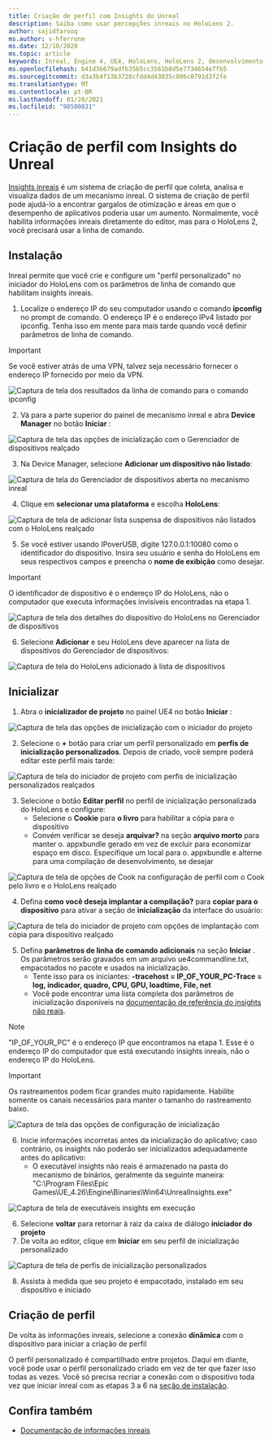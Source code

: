 ```yaml
---
title: Criação de perfil com Insights do Unreal
description: Saiba como usar percepções inreais no HoloLens 2.
author: sajidfarooq
ms.author: v-hferrone
ms.date: 12/10/2020
ms.topic: article
keywords: Inreal, Engine 4, UE4, HoloLens, HoloLens 2, desenvolvimento, contornar, insights, documentação, guias, recursos, hologramas, desenvolvimento de jogos, headset de realidade misturada, headset de realidade mista do Windows, headset da realidade virtual
ms.openlocfilehash: b41d36679adfb35b5cc3561b8d5e7734654e7fb5
ms.sourcegitcommit: d3a3b4f13b3728cfdd4d43035c806c0791d3f2fe
ms.translationtype: MT
ms.contentlocale: pt-BR
ms.lasthandoff: 01/20/2021
ms.locfileid: "98580831"
---
```

# <a name="profiling-with-unreal-insights"></a>Criação de perfil com Insights do Unreal 

[Insights inreais](https://docs.unrealengine.com/TestingAndOptimization/PerformanceAndProfiling/UnrealInsights/Overview/index.html) é um sistema de criação de perfil que coleta, analisa e visualiza dados de um mecanismo inreal. O sistema de criação de perfil pode ajudá-lo a encontrar gargalos de otimização e áreas em que o desempenho de aplicativos poderia usar um aumento. Normalmente, você habilita informações inreais diretamente do editor, mas para o HoloLens 2, você precisará usar a linha de comando.  

## <a name="setup"></a>Instalação

Inreal permite que você crie e configure um "perfil personalizado" no iniciador do HoloLens com os parâmetros de linha de comando que habilitam insights inreais.

1.  Localize o endereço IP do seu computador usando o comando **ipconfig** no prompt de comando. O endereço IP é o endereço IPv4 listado por ipconfig. Tenha isso em mente para mais tarde quando você definir parâmetros de linha de comando.

> [!IMPORTANT]
> Se você estiver atrás de uma VPN, talvez seja necessário fornecer o endereço IP fornecido por meio da VPN.

![Captura de tela dos resultados da linha de comando para o comando ipconfig](images/unreal-insights-img-01.png)

2.  Vá para a parte superior do painel de mecanismo inreal e abra **Device Manager** no botão **Iniciar** :

![Captura de tela das opções de inicialização com o Gerenciador de dispositivos realçado](images/unreal-insights-img-02.png)

3.  Na Device Manager, selecione **Adicionar um dispositivo não listado**:

![Captura de tela do Gerenciador de dispositivos aberta no mecanismo inreal](images/unreal-insights-img-03.png)

4. Clique em **selecionar uma plataforma** e escolha **HoloLens**:

![Captura de tela de adicionar lista suspensa de dispositivos não listados com o HoloLens realçado](images/unreal-insights-img-04.png)

5.  Se você estiver usando IPoverUSB, digite 127.0.0.1:10080 como o identificador do dispositivo. Insira seu usuário e senha do HoloLens em seus respectivos campos e preencha o **nome de exibição** como desejar.

> [!IMPORTANT]
> O identificador de dispositivo é o endereço IP do HoloLens, não o computador que executa informações invisíveis encontradas na etapa 1.

![Captura de tela dos detalhes do dispositivo do HoloLens no Gerenciador de dispositivos](images/unreal-insights-img-05.png)

6.  Selecione **Adicionar** e seu HoloLens deve aparecer na lista de dispositivos do Gerenciador de dispositivos:

![Captura de tela do HoloLens adicionado à lista de dispositivos](images/unreal-insights-img-06.png)

## <a name="launch"></a>Inicializar

1. Abra o **inicializador de projeto** no painel UE4 no botão **Iniciar** :

![Captura de tela das opções de inicialização com o iniciador do projeto](images/unreal-insights-img-07.png)

2. Selecione o **+** botão para criar um perfil personalizado em **perfis de inicialização personalizados**. Depois de criado, você sempre poderá editar este perfil mais tarde:

![Captura de tela do iniciador de projeto com perfis de inicialização personalizados realçados](images/unreal-insights-img-08.png)

3. Selecione o botão **Editar perfil** no perfil de inicialização personalizada do HoloLens e configure:
    * Selecione o **Cookie** para **o livro** para habilitar a cópia para o dispositivo
    * Convém verificar se deseja **arquivar?** na seção **arquivo morto** para manter o. appxbundle gerado em vez de excluir para economizar espaço em disco. Especifique um local para o. appxbundle e alterne para uma compilação de desenvolvimento, se desejar

![Captura de tela de opções de Cook na configuração de perfil com o Cook pelo livro e o HoloLens realçado](images/unreal-insights-img-09.png)

4. Defina **como você deseja implantar a compilação?** para **copiar para o dispositivo** para ativar a seção de **inicialização** da interface do usuário:

![Captura de tela do iniciador de projeto com opções de implantação com cópia para dispositivo realçado](images/unreal-insights-img-10.png)

5. Defina **parâmetros de linha de comando adicionais** na seção **Iniciar** . Os parâmetros serão gravados em um arquivo ue4commandline.txt, empacotados no pacote e usados na inicialização. 
    <!-- TODO: Need more detail on what this parameter does and where to find others. -->
    * Tente isso para os iniciantes: **-tracehost = IP_OF_YOUR_PC-Trace = log, indicador, quadro, CPU, GPU, loadtime, File, net**
    * Você pode encontrar uma lista completa dos parâmetros de inicialização disponíveis na [documentação de referência do insights não reais](https://docs.unrealengine.com/TestingAndOptimization/PerformanceAndProfiling/UnrealInsights/Reference/index.html).

> [!NOTE]
> "IP_OF_YOUR_PC" é o endereço IP que encontramos na etapa 1. Esse é o endereço IP do computador que está executando insights inreais, não o endereço IP do HoloLens.

> [!IMPORTANT]
> Os rastreamentos podem ficar grandes muito rapidamente. Habilite somente os canais necessários para manter o tamanho do rastreamento baixo.

![Captura de tela das opções de configuração de inicialização](images/unreal-insights-img-11.png)

6. Inicie informações incorretas antes da inicialização do aplicativo; caso contrário, os insights não poderão ser inicializados adequadamente antes do aplicativo:
    * O executável insights não reais é armazenado na pasta do mecanismo de binários, geralmente da seguinte maneira: "C:\Program Files\Epic Games\UE_4.26\Engine\Binaries\Win64\UnrealInsights.exe"

![Captura de tela de executáveis insights em execução](images/unreal-insights-img-12.png)

6.  Selecione **voltar** para retornar à raiz da caixa de diálogo **iniciador do projeto**
7.  De volta ao editor, clique em **Iniciar** em seu perfil de inicialização personalizado

![Captura de tela de perfis de inicialização personalizados](images/unreal-insights-img-13.png)

8.  Assista à medida que seu projeto é empacotado, instalado em seu dispositivo e iniciado

## <a name="profiling"></a>Criação de perfil

De volta às informações inreais, selecione a conexão **dinâmica** com o dispositivo para iniciar a criação de perfil

O perfil personalizado é compartilhado entre projetos. Daqui em diante, você pode usar o perfil personalizado criado em vez de ter que fazer isso todas as vezes. Você só precisa recriar a conexão com o dispositivo toda vez que iniciar inreal com as etapas 3 a 6 na [seção de instalação](#setup).

## <a name="see-also"></a>Confira também
* [Documentação de informações inreais](https://docs.unrealengine.com/TestingAndOptimization/PerformanceAndProfiling/UnrealInsights/index.html)

